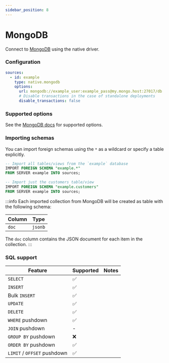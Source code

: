 ```yaml
---
sidebar_position: 8
---
```


# MongoDB

Connect to [MongoDB](https://www.mongodb.com/) using the native driver.

### Configuration

```yaml
sources:
  - id: example
    type: native.mongodb
    options:
      url: mongodb://example_user:example_pass@my.mongo.host:27017/db
      # Disable transactions in the case of standalone deployments
      disable_transactions: false
```

### Supported options

See the [MongoDB docs](https://www.mongodb.com/manual/reference/connection-string/) for supported options.

### Importing schemas

You can import foreign schemas using the `*` as a wildcard or specify a table explicitly.

```sql
-- Import all tables/views from the `example` database
IMPORT FOREIGN SCHEMA "example.*"
FROM SERVER example INTO sources;

-- Import just the customers table/view
IMPORT FOREIGN SCHEMA "example.customers"
FROM SERVER example INTO sources;
```

:::info
Each imported collection from MongoDB will be created as table with the following schema:

| Column | Type    |
| ------ | ------- |
| `doc`  | `jsonb` |

The `doc` column contains the JSON document for each item in the collection.
:::

### SQL support

| Feature                     | Supported | Notes |
| --------------------------- | --------- | ----- |
| `SELECT`                    | ✅        |       |
| `INSERT`                    | ✅        |       |
| Bulk `INSERT`               | ✅        |       |
| `UPDATE`                    | ✅        |       |
| `DELETE`                    | ✅        |       |
| `WHERE` pushdown            | ✅        |       |
| `JOIN` pushdown             | -         |       |
| `GROUP BY` pushdown         | ❌        |       |
| `ORDER BY` pushdown         | ✅        |       |
| `LIMIT` / `OFFSET` pushdown | ✅        |       |
